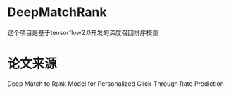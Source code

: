 # DeepMatchRank
这个项目是基于tensorflow2.0开发的深度召回排序模型
# 论文来源
Deep Match to Rank Model for Personalized Click-Through Rate Prediction